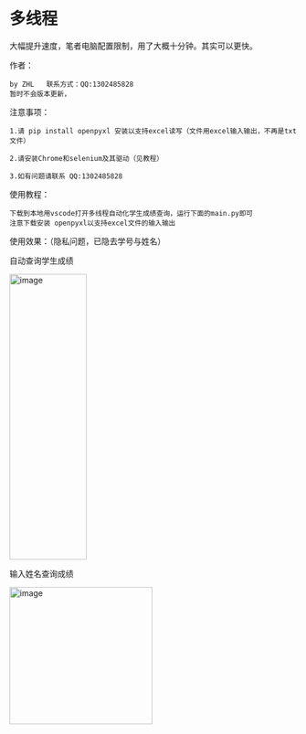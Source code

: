 # 多线程
大幅提升速度，笔者电脑配置限制，用了大概十分钟。其实可以更快。

作者：

    by ZHL   联系方式：QQ:1302485828
    暂时不会版本更新，

注意事项：

    1.请 pip install openpyxl 安装以支持excel读写（文件用excel输入输出，不再是txt文件） 
    
    2.请安装Chrome和selenium及其驱动（见教程）
    
    3.如有问题请联系 QQ:1302485828

    
    
使用教程：

    下载到本地用vscode打开多线程自动化学生成绩查询，运行下面的main.py即可
    注意下载安装 openpyxl以支持excel文件的输入输出 


使用效果：（隐私问题，已隐去学号与姓名）



自动查询学生成绩

<img width="135" height="500" alt="image" src="https://github.com/user-attachments/assets/31ba5451-86c2-48ba-8e9d-be108df7ec7c" />

输入姓名查询成绩

<img width="250" height="240" alt="image" src="https://github.com/user-attachments/assets/68b024a5-ea67-4ea7-b787-c64277b5135f" />



